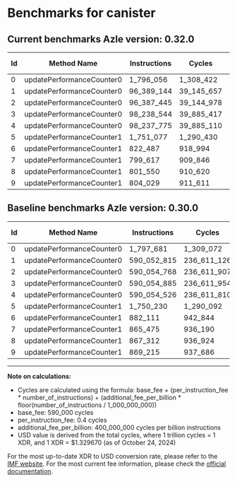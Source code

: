 # Benchmarks for canister

## Current benchmarks Azle version: 0.32.0

| Id  | Method Name               | Instructions | Cycles     | USD           | USD/Million Calls | Change                                  |
| --- | ------------------------- | ------------ | ---------- | ------------- | ----------------- | --------------------------------------- |
| 0   | updatePerformanceCounter0 | 1_796_056    | 1_308_422  | $0.0000017398 | $1.73             | <font color="green">-1_625</font>       |
| 1   | updatePerformanceCounter0 | 96_389_144   | 39_145_657 | $0.0000520508 | $52.05            | <font color="green">-493_663_671</font> |
| 2   | updatePerformanceCounter0 | 96_387_445   | 39_144_978 | $0.0000520499 | $52.04            | <font color="green">-493_667_323</font> |
| 3   | updatePerformanceCounter0 | 98_238_544   | 39_885_417 | $0.0000530344 | $53.03            | <font color="green">-491_816_341</font> |
| 4   | updatePerformanceCounter0 | 98_237_775   | 39_885_110 | $0.0000530340 | $53.03            | <font color="green">-491_816_751</font> |
| 5   | updatePerformanceCounter1 | 1_751_077    | 1_290_430  | $0.0000017158 | $1.71             | <font color="red">+847</font>           |
| 6   | updatePerformanceCounter1 | 822_487      | 918_994    | $0.0000012220 | $1.22             | <font color="green">-59_624</font>      |
| 7   | updatePerformanceCounter1 | 799_617      | 909_846    | $0.0000012098 | $1.20             | <font color="green">-65_858</font>      |
| 8   | updatePerformanceCounter1 | 801_550      | 910_620    | $0.0000012108 | $1.21             | <font color="green">-65_762</font>      |
| 9   | updatePerformanceCounter1 | 804_029      | 911_611    | $0.0000012121 | $1.21             | <font color="green">-65_186</font>      |

## Baseline benchmarks Azle version: 0.30.0

| Id  | Method Name               | Instructions | Cycles      | USD           | USD/Million Calls |
| --- | ------------------------- | ------------ | ----------- | ------------- | ----------------- |
| 0   | updatePerformanceCounter0 | 1_797_681    | 1_309_072   | $0.0000017406 | $1.74             |
| 1   | updatePerformanceCounter0 | 590_052_815  | 236_611_126 | $0.0003146147 | $314.61           |
| 2   | updatePerformanceCounter0 | 590_054_768  | 236_611_907 | $0.0003146158 | $314.61           |
| 3   | updatePerformanceCounter0 | 590_054_885  | 236_611_954 | $0.0003146158 | $314.61           |
| 4   | updatePerformanceCounter0 | 590_054_526  | 236_611_810 | $0.0003146156 | $314.61           |
| 5   | updatePerformanceCounter1 | 1_750_230    | 1_290_092   | $0.0000017154 | $1.71             |
| 6   | updatePerformanceCounter1 | 882_111      | 942_844     | $0.0000012537 | $1.25             |
| 7   | updatePerformanceCounter1 | 865_475      | 936_190     | $0.0000012448 | $1.24             |
| 8   | updatePerformanceCounter1 | 867_312      | 936_924     | $0.0000012458 | $1.24             |
| 9   | updatePerformanceCounter1 | 869_215      | 937_686     | $0.0000012468 | $1.24             |

---

**Note on calculations:**

- Cycles are calculated using the formula: base_fee + (per_instruction_fee \* number_of_instructions) + (additional_fee_per_billion \* floor(number_of_instructions / 1_000_000_000))
- base_fee: 590_000 cycles
- per_instruction_fee: 0.4 cycles
- additional_fee_per_billion: 400_000_000 cycles per billion instructions
- USD value is derived from the total cycles, where 1 trillion cycles = 1 XDR, and 1 XDR = $1.329670 (as of October 24, 2024)

For the most up-to-date XDR to USD conversion rate, please refer to the [IMF website](https://www.imf.org/external/np/fin/data/rms_sdrv.aspx).
For the most current fee information, please check the [official documentation](https://internetcomputer.org/docs/current/developer-docs/gas-cost#execution).
